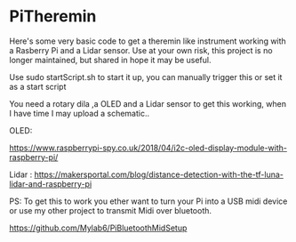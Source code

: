 # PiTheremin
Here's some very basic code to get a theremin like instrument working with a Rasberry Pi and a Lidar sensor. 
Use at your own risk, this project is no longer maintained, but shared in hope it may be useful. 

Use sudo startScript.sh to start it up, you can manually trigger this or set it as a start script

You need a rotary dila ,a OLED and a Lidar sensor to get this working, when I have time I may upload a schematic..


OLED:

https://www.raspberrypi-spy.co.uk/2018/04/i2c-oled-display-module-with-raspberry-pi/



Lidar :
https://makersportal.com/blog/distance-detection-with-the-tf-luna-lidar-and-raspberry-pi

PS: To get this to work you ether want to turn your Pi into a USB midi device or use my other project to transmit Midi over bluetooth.

https://github.com/Mylab6/PiBluetoothMidSetup
